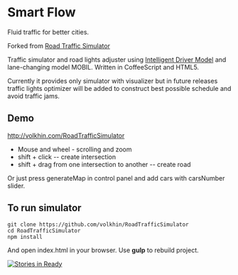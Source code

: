 # Smart Flow 
Fluid traffic for better cities. 

Forked from [Road Traffic Simulator](http://volkhin.com/RoadTrafficSimulator)

Traffic simulator and road lights adjuster using
[Intelligent Driver Model](https://en.wikipedia.org/wiki/Intelligent_driver_model)
and lane-changing model MOBIL. Written in CoffeeScript and HTML5.

Currently it provides only simulator with visualizer but in future releases
traffic lights optimizer will be added to construct best possible schedule and
avoid traffic jams.

## Demo
http://volkhin.com/RoadTrafficSimulator

* Mouse and wheel - scrolling and zoom
* shift + click -- create intersection
* shift + drag from one intersection to another -- create road

Or just press generateMap in control panel and add cars with carsNumber slider.

## To run simulator

    git clone https://github.com/volkhin/RoadTrafficSimulator
    cd RoadTrafficSimulator
    npm install

And open index.html in your browser. Use **gulp** to rebuild project.

[![Stories in Ready](https://badge.waffle.io/volkhin/roadtrafficsimulator.png?label=ready&title=Ready)](https://waffle.io/volkhin/roadtrafficsimulator)
